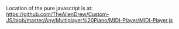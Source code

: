 Location of the pure javascript is at:
https://github.com/TheAlienDrew/Custom-JS/blob/master/Any/Multiplayer%20Piano/MIDI-Player/MIDI-Player.js